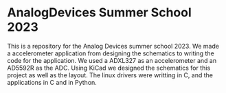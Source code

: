 # AnalogDevices Summer School 2023

This is a repository for the Analog Devices summer school 2023.
We made a accelerometer application from designing the schematics to writing the code for the application.
We used a ADXL327 as an accelerometer and an AD5592R as the ADC.
Using KiCad we designed the schematics for this project as well as the layout.
The linux drivers were writting in C, and the applications in C and in Python.
